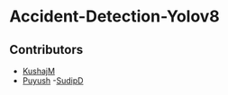 # Accident-Detection-Yolov8

## Contributors

- [KushajM](https://github.com/KushajM)
- [Puyush](https://github.com/Puyush)
-[SudipD](https://github.com/Github-2lu)
